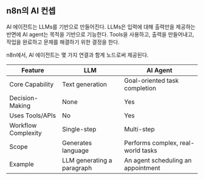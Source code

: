 ## n8n의 AI 컨셉
AI 에이전트는 LLMs를 기반으로 만들어진다. LLMs은 입력에 대해 출력만을 제공하는 반면에 AI agent는 목적을 기반으로 기능한다. Tools을 사용하고, 출력을 만들어내고, 작업을 완료하고 문제를 해결하기 위한 결정을 한다.

n8n에서, AI 에이전트는 몇 가지 연결과 함계 노드로써 제공된다.

| Feature             | LLM                        | AI Agent                           |
| ------------------- | -------------------------- | ---------------------------------- |
| Core Capability     | Text generation            | Goal-oriented task completion      |
| Decision-Making     | None                       | Yes                                |
| Uses Tools/APIs     | No                         | Yes                                |
| Workflow Complexity | Single-step                | Multi-step                         |
| Scope               | Generates language         | Performs complex, real-world tasks |
| Example             | LLM generating a paragraph | An agent scheduling an appointment |

